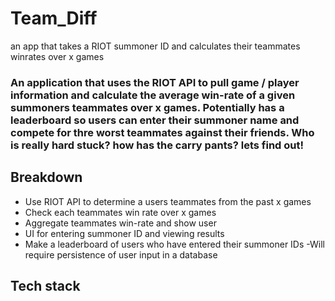 # Team_Diff
an app that takes a RIOT summoner ID and calculates their teammates winrates over x games 

### An application that uses the RIOT API to pull game / player information and calculate the average win-rate of a given summoners teammates over x games.  Potentially has a leaderboard so users can enter their summoner name and compete for thre worst teammates against their friends.  Who is really hard stuck?   how has the carry pants?  lets find out!

## Breakdown

- Use RIOT API to determine a users teammates from the past x games
- Check each teammates win rate  over x games 
- Aggregate teammates win-rate and show user
- UI for entering summoner ID and viewing results
- Make a leaderboard of users who have entered their summoner IDs
 -Will require persistence of user input in a database

## Tech stack
